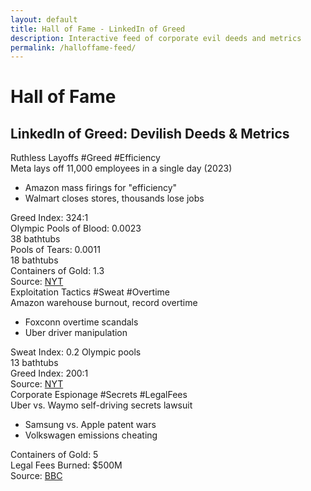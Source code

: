```yaml
---
layout: default
title: Hall of Fame - LinkedIn of Greed
description: Interactive feed of corporate evil deeds and metrics
permalink: /halloffame-feed/
---
```


<script src="https://unpkg.com/htmx.org@1.9.10"></script>

<h1>Hall of Fame</h1>
<h2>LinkedIn of Greed: Devilish Deeds & Metrics</h2>

<!-- Leaderboard component would go here -->

<div id="container">
  <div class="post">
    <div class="post-header">
      <span class="post-author">Ruthless Layoffs</span>
      <span class="post-time">#Greed #Efficiency</span>
    </div>
    <div class="post-content">
      <div class="post-title">Meta lays off 11,000 employees in a single day (2023)</div>
      <ul class="deeds">
        <li>Amazon mass firings for "efficiency"</li>
        <li>Walmart closes stores, thousands lose jobs</li>
      </ul>
      <div class="metrics">
        <div class="metric">
          <div class="rank">Greed Index: 324:1</div>
          <div class="chart"><div class="bar bar-90"></div></div>
          <div>Olympic Pools of Blood: 0.0023<br>38 bathtubs</div>
        </div>
        <div class="metric">
          <div class="rank">Pools of Tears: 0.0011<br>18 bathtubs</div>
          <div class="chart"><div class="bar bar-60"></div></div>
          <div>Containers of Gold: 1.3</div>
        </div>
      </div>
      <div class="source">Source: <a href="https://www.nytimes.com/2022/11/09/technology/meta-layoffs.html" target="_blank">NYT</a></div>
    </div>
  </div>
  <div class="post">
    <div class="post-header">
      <span class="post-author">Exploitation Tactics</span>
      <span class="post-time">#Sweat #Overtime</span>
    </div>
    <div class="post-content">
      <div class="post-title">Amazon warehouse burnout, record overtime</div>
      <ul class="deeds">
        <li>Foxconn overtime scandals</li>
        <li>Uber driver manipulation</li>
      </ul>
      <div class="metrics">
        <div class="metric">
          <div class="rank">Sweat Index: 0.2 Olympic pools<br>13 bathtubs</div>
          <div class="chart"><div class="bar bar-80"></div></div>
          <div>Greed Index: 200:1</div>
        </div>
      </div>
      <div class="source">Source: <a href="https://www.nytimes.com/2021/06/15/technology/amazon-warehouse-workers.html" target="_blank">NYT</a></div>
    </div>
  </div>
  <div class="post">
    <div class="post-header">
      <span class="post-author">Corporate Espionage</span>
      <span class="post-time">#Secrets #LegalFees</span>
    </div>
    <div class="post-content">
      <div class="post-title">Uber vs. Waymo self-driving secrets lawsuit</div>
      <ul class="deeds">
        <li>Samsung vs. Apple patent wars</li>
        <li>Volkswagen emissions cheating</li>
      </ul>
      <div class="metrics">
        <div class="metric">
          <div class="rank">Containers of Gold: 5</div>
          <div class="chart"><div class="bar bar-50"></div></div>
          <div>Legal Fees Burned: $500M</div>
        </div>
      </div>
      <div class="source">Source: <a href="https://www.bbc.com/news/technology-43032999" target="_blank">BBC</a></div>
    </div>
  </div>
  <!-- Repeat for all topics, using similar structure -->
  <!-- ...existing code... -->
</div>
